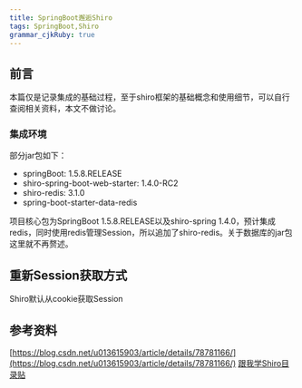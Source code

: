 ```yaml
---
title: SpringBoot邂逅Shiro
tags: SpringBoot,Shiro
grammar_cjkRuby: true
---
```

## 前言

本篇仅是记录集成的基础过程，至于shiro框架的基础概念和使用细节，可以自行查阅相关资料，本文不做讨论。

###  集成环境

部分jar包如下：
- springBoot: 1.5.8.RELEASE
- shiro-spring-boot-web-starter: 1.4.0-RC2
- shiro-redis: 3.1.0
- spring-boot-starter-data-redis

项目核心包为SpringBoot 1.5.8.RELEASE以及shiro-spring 1.4.0，预计集成redis，同时使用redis管理Session，所以追加了shiro-redis。关于数据库的jar包这里就不再赘述。

## 重新Session获取方式
Shiro默认从cookie获取Session


## 参考资料
[https://blog.csdn.net/u013615903/article/details/78781166/](https://blog.csdn.net/u013615903/article/details/78781166/)
[跟我学Shiro目录贴](http://jinnianshilongnian.iteye.com/blog/2018398)